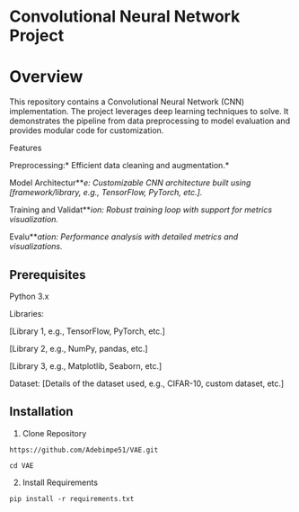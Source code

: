 # Convolutional Neural Network Project

 # Overview

This repository contains a Convolutional Neural Network (CNN) implementation. The project leverages deep learning techniques to solve. It demonstrates the pipeline from data preprocessing to model evaluation and provides modular code for customization.

Features

Preprocessing:* Efficient data cleaning and augmentation.*

Model Architectur****e:* Customizable CNN architecture built using [framework/library, e.g., TensorFlow, PyTorch, etc.].*

Training and Validat****ion:* Robust training loop with support for metrics visualization.*

Evalu****ation:* Performance analysis with detailed metrics and visualizations.*

## Prerequisites

Python 3.x

Libraries:

[Library 1, e.g., TensorFlow, PyTorch, etc.]

[Library 2, e.g., NumPy, pandas, etc.]

[Library 3, e.g., Matplotlib, Seaborn, etc.]

Dataset: [Details of the dataset used, e.g., CIFAR-10, custom dataset, etc.]

## Installation
1. Clone Repository
```
https://github.com/Adebimpe51/VAE.git
```
```
cd VAE
```
2. Install Requirements
```
pip install -r requirements.txt
```
